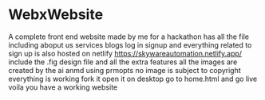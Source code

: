 # WebxWebsite
A complete front end website made by me for a hackathon 
has all the file including aboput us services blogs log in signup and everything related to sign up is also hosted on netlify
https://skywareautomation.netlify.app/
include the .fig design file and all the extra features all the images are created by the ai anmd using prmopts no image is subject to copyright 
everything is working 
fork it 
open it on desktop 
go to home.html and go live voila you have a working website 

